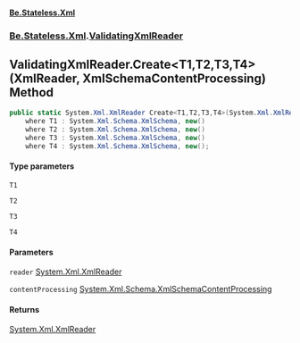 #### [Be.Stateless.Xml](README.md 'README')
### [Be.Stateless.Xml](Be.Stateless.Xml.md 'Be.Stateless.Xml').[ValidatingXmlReader](ValidatingXmlReader.md 'Be.Stateless.Xml.ValidatingXmlReader')

## ValidatingXmlReader.Create<T1,T2,T3,T4>(XmlReader, XmlSchemaContentProcessing) Method

```csharp
public static System.Xml.XmlReader Create<T1,T2,T3,T4>(System.Xml.XmlReader reader, System.Xml.Schema.XmlSchemaContentProcessing contentProcessing=System.Xml.Schema.XmlSchemaContentProcessing.Strict)
    where T1 : System.Xml.Schema.XmlSchema, new()
    where T2 : System.Xml.Schema.XmlSchema, new()
    where T3 : System.Xml.Schema.XmlSchema, new()
    where T4 : System.Xml.Schema.XmlSchema, new();
```
#### Type parameters

<a name='Be.Stateless.Xml.ValidatingXmlReader.Create_T1,T2,T3,T4_(System.Xml.XmlReader,System.Xml.Schema.XmlSchemaContentProcessing).T1'></a>

`T1`

<a name='Be.Stateless.Xml.ValidatingXmlReader.Create_T1,T2,T3,T4_(System.Xml.XmlReader,System.Xml.Schema.XmlSchemaContentProcessing).T2'></a>

`T2`

<a name='Be.Stateless.Xml.ValidatingXmlReader.Create_T1,T2,T3,T4_(System.Xml.XmlReader,System.Xml.Schema.XmlSchemaContentProcessing).T3'></a>

`T3`

<a name='Be.Stateless.Xml.ValidatingXmlReader.Create_T1,T2,T3,T4_(System.Xml.XmlReader,System.Xml.Schema.XmlSchemaContentProcessing).T4'></a>

`T4`
#### Parameters

<a name='Be.Stateless.Xml.ValidatingXmlReader.Create_T1,T2,T3,T4_(System.Xml.XmlReader,System.Xml.Schema.XmlSchemaContentProcessing).reader'></a>

`reader` [System.Xml.XmlReader](https://docs.microsoft.com/en-us/dotnet/api/System.Xml.XmlReader 'System.Xml.XmlReader')

<a name='Be.Stateless.Xml.ValidatingXmlReader.Create_T1,T2,T3,T4_(System.Xml.XmlReader,System.Xml.Schema.XmlSchemaContentProcessing).contentProcessing'></a>

`contentProcessing` [System.Xml.Schema.XmlSchemaContentProcessing](https://docs.microsoft.com/en-us/dotnet/api/System.Xml.Schema.XmlSchemaContentProcessing 'System.Xml.Schema.XmlSchemaContentProcessing')

#### Returns
[System.Xml.XmlReader](https://docs.microsoft.com/en-us/dotnet/api/System.Xml.XmlReader 'System.Xml.XmlReader')